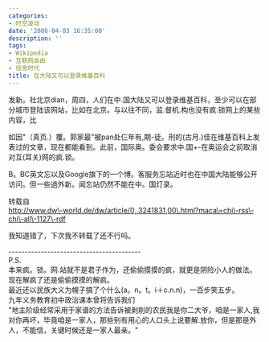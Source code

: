 ```yaml
---
categories:
- 时空波动
date: '2008-04-03 16:35:00'
description: ''
tags:
- Wikipedia
- 互联网自由
- 信息时代
title: 在大陆又可以登录维基百科
---
```

发新。社北京dian，周四，人们在中.国大陆又可以登录维基百科，至少可以在部分城市登陆该网站，比如在北京。与以往不同，监.督机.构也没有疯.锁网上的某些内容，比

如因"（真页.）覆。郭家最"被pan处仨年有,期\-徒。刑的(古月.)佳在维基百科上发表过的文章，现在都能看到。此前，国际奥。委会要求中.国\+\-在奥运会之前取消对互(耳关)网的疯.锁。

B。BC英文忘以及Google旗下的一个博。客服务忘站近时也在中国大陆能够公开访问。但一些過外新。闻忘站仍然不能在中。国灯录。  
  
转载自  
http://www.dw\-world.de/dw/article/0,,3241831,00\.html?maca\=chi\-rss\-chi\-all\-1127\-rdf  
  
我知道错了，下次我不转载了还不行吗。  
   
\-\-\-\-\-\-\-\-\-\-\-\-\-\-\-\-\-\-\-\-\-\-\-\-\-\-\-\-\-\-\-\-\-\-\-\-\-\-\-\-\-  
P.S.   
本来疯。锁。网.站就不是君子作为，还偷偷摸摸的疯，就更是阴险小人的做法。现在解疯了还是偷偷摸摸的解疯。  
最近还以民族大义为幌子搞了个什么(a。n。t。i＋c.n.n)，一百步笑五步。  
九年义务教育初中政治课本曾将告诉我们  
"地主阶级经常采用于家谱的方法告诉被剥削的农民我是你二大爷，咱是一家人,我对你再坏，毕竟咱是一家人，那些别有用心的人口头上说要解.放你，但是那是外人，不能信，关键时候还是一家人最亲。"  
   



